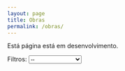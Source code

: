 ```yaml
---
layout: page
title: Obras
permalink: /obras/
---
```


Está página está em desenvolvimento.

<script>
var obras = [];
obras[0] = {titulo:"abcde", ano:1879, autora:"linda", escola:"Realismo"};
obras[1] = {titulo:"gfsdgfds", ano:1902, autora:"ana", escola:"Parnasianismo"};
obras[2] = {titulo:"dfdavc", ano:1899, autora:"martha", escola:"Realismo"};
obras[3] = {titulo:"fdvrgf", ano:1876, autora:"claudia", escola:"Realismo"};
obras[4] = {titulo:"fdsavre", ano:1879, autora:"janaina", escola:"Pré-Modernismo"};
obras[5] = {titulo:"htwfg", ano:1900, autora:"claudia", escola:"Realismo"};

function escolaLit() {
  var escolaOptions = document.getElementById("filtros");
  var escola = escolaOptions.options[escolaOptions.selectedIndex].text;
  document.getElementById("demo").innerHTML = "";
  
  for (i in obras)
  {
  	//document.getElementById("demo").innerHTML += "<br>" + obras[i].escola + " // " + escola;
  	if(escola != "--" && obras[i].escola != escola) continue;
    document.getElementById("demo").innerHTML += 
    '<div class="bookpreview">'+
	'<div class="row">'+
    '<div class="columncapatwo"><img src=https://images-na.ssl-images-amazon.com/images/I/31aX81I6vnL._SX351_BO1,204,203,200_.jpg> </div>'+
    '<div class="columntwo">'+
    '<h1 style="font-weight:900">' + obras[i].titulo + '</h1>' +
    '<h3 style="color:#505050"><i><b>' + obras[i].autora + '</b> - ' + obras[i].ano + '</i></h3>' +
    '<button>Confira Obra</button>'+
    '</div></div></div>';
    // obras[i].titulo + ", de " + obras[i].autora + ".<br>";
  }
}
</script>
</head>
<form>
Filtros:
<select id="filtros" onchange="escolaLit()">
  <option>--</option>
  <option>Realismo</option>
  <option>Parnasianismo</option>
  <option>Pré-Modernismo</option>
</select>
</form>
<p id="demo"></p>
